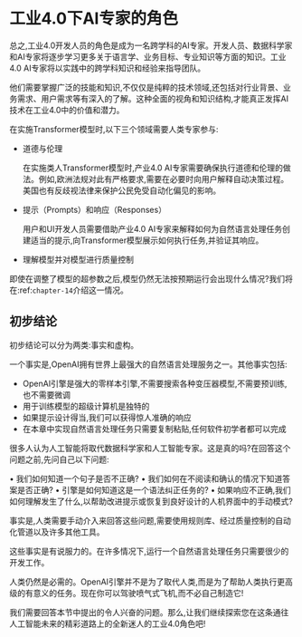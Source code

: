 # 工业4.0下AI专家的角色

总之,工业4.0开发人员的角色是成为一名跨学科的AI专家。开发人员、数据科学家和AI专家将逐步学习更多关于语言学、业务目标、专业知识等方面的知识。工业4.0 AI专家将以实践中的跨学科知识和经验来指导团队。

他们需要掌握广泛的技能和知识,不仅仅是纯粹的技术领域,还包括对行业背景、业务需求、用户需求等有深入的了解。这种全面的视角和知识结构,才能真正发挥AI技术在工业4.0中的价值和潜力。

在实施Transformer模型时,以下三个领域需要人类专家参与:

- 道德与伦理
  
  在实施类人Transformer模型时,产业4.0 AI专家需要确保执行道德和伦理的做法。例如,欧洲法规对此有严格要求,需要在必要时向用户解释自动决策过程。美国也有反歧视法律来保护公民免受自动化偏见的影响。

- 提示（Prompts）和响应（Responses）
  
  用户和UI开发人员需要借助产业4.0 AI专家来解释如何为自然语言处理任务创建适当的提示,向Transformer模型展示如何执行任务,并验证其响应。

- 理解模型并对模型进行质量控制

即使在调整了模型的超参数之后,模型仍然无法按预期运行会出现什么情况?我们将在:ref:`chapter-14`介绍这一情况。

## 初步结论

初步结论可以分为两类:事实和虚构。

一个事实是,OpenAI拥有世界上最强大的自然语言处理服务之一。其他事实包括:

- OpenAI引擎是强大的零样本引擎,不需要搜索各种变压器模型,不需要预训练,也不需要微调
- 用于训练模型的超级计算机是独特的
- 如果提示设计得当,我们可以获得惊人准确的响应
- 在本章中实现自然语言处理任务只需要复制粘贴,任何软件初学者都可以完成

很多人认为人工智能将取代数据科学家和人工智能专家。这是真的吗?在回答这个问题之前,先问自己以下问题:

• 我们如何知道一个句子是否不正确?
• 我们如何在不阅读和确认的情况下知道答案是否正确?
• 引擎是如何知道这是一个语法纠正任务的?
• 如果响应不正确,我们如何理解发生了什么,以帮助改进提示或恢复到良好设计的人机界面中的手动模式?

事实是,人类需要手动介入来回答这些问题,需要使用规则库、经过质量控制的自动化管道以及许多其他工具。

这些事实是有说服力的。在许多情况下,运行一个自然语言处理任务只需要很少的开发工作。

人类仍然是必需的。OpenAI引擎并不是为了取代人类,而是为了帮助人类执行更高级的有意义的任务。现在你可以驾驶喷气式飞机,而不必自己制造它!

我们需要回答本节中提出的令人兴奋的问题。那么,让我们继续探索您在这条通往人工智能未来的精彩道路上的全新迷人的工业4.0角色吧!
